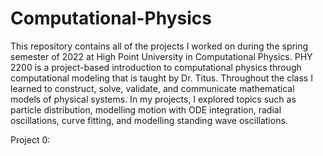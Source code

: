 # Computational-Physics
This repository contains all of the projects I worked on during the spring semester of 2022 at High Point University in Computational Physics. PHY 2200 is a project-based introduction to computational physics through computational modeling that is taught by Dr. Titus. Throughout the class I learned to construct, solve, validate, and communicate mathematical models of physical systems. In my projects, I explored topics such as particle distribution, modelling motion with ODE integration, radial oscillations, curve fitting, and modelling standing wave oscillations.

Project 0: 
